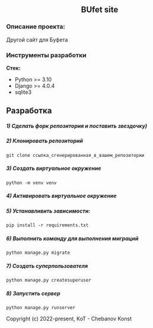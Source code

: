 <h2 align="center">BUfet site</h2>


### Описание проекта:
Другой сайт для Буфета


### Инструменты разработки

**Стек:**
- Python >= 3.10
- Django >=  4.0.4
- sqlite3

## Разработка

##### 1) Сделать форк репозитория и поставить звездочку)

##### 2) Клонировать репозиторий

    git clone ссылка_сгенерированная_в_вашем_репозитории

##### 3) Создать виртуальное окружение

    python -m venv venv
    
##### 4) Активировать виртуальное окружение

##### 5) Устанавливить зависимости:

    pip install -r requirements.txt

##### 6) Выполнить команду для выполнения миграций

    python manage.py migrate
    
##### 7) Создать суперпользователя

    python manage.py createsuperuser
    
##### 8) Запустить сервер

    python manage.py runserver


Copyright (c) 2022-present, KoT - Chebanov Konst




